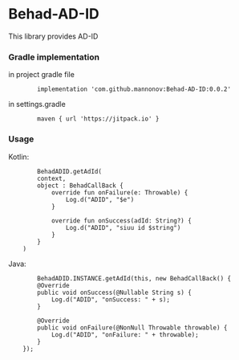 # Behad-AD-ID
This library provides AD-ID
<h3>Gradle implementation</h3>

in project gradle file

            implementation 'com.github.mannonov:Behad-AD-ID:0.0.2'
            
in settings.gradle
            
            maven { url 'https://jitpack.io' }

<h3>Usage</h3>

Kotlin:

            BehadADID.getAdId(
            context,
            object : BehadCallBack {
                override fun onFailure(e: Throwable) {
                    Log.d("ADID", "$e")
                }

                override fun onSuccess(adId: String?) {
                    Log.d("ADID", "siuu id $string")
                }
            }
        )
        
        
Java:

            BehadADID.INSTANCE.getAdId(this, new BehadCallBack() {
            @Override
            public void onSuccess(@Nullable String s) {
                Log.d("ADID", "onSuccess: " + s);
            }

            @Override
            public void onFailure(@NonNull Throwable throwable) {
                Log.d("ADID", "onFailure: " + throwable);
            }
        });
